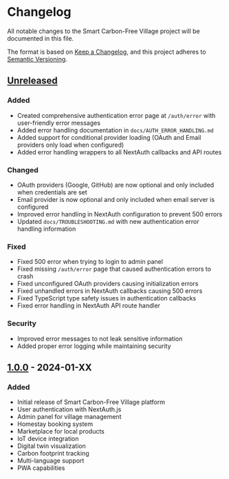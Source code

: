 # Changelog

All notable changes to the Smart Carbon-Free Village project will be documented in this file.

The format is based on [Keep a Changelog](https://keepachangelog.com/en/1.0.0/),
and this project adheres to [Semantic Versioning](https://semver.org/spec/v2.0.0.html).

## [Unreleased]

### Added
- Created comprehensive authentication error page at `/auth/error` with user-friendly error messages
- Added error handling documentation in `docs/AUTH_ERROR_HANDLING.md`
- Added support for conditional provider loading (OAuth and Email providers only load when configured)
- Added error handling wrappers to all NextAuth callbacks and API routes

### Changed
- OAuth providers (Google, GitHub) are now optional and only included when credentials are set
- Email provider is now optional and only included when email server is configured
- Improved error handling in NextAuth configuration to prevent 500 errors
- Updated `docs/TROUBLESHOOTING.md` with new authentication error handling information

### Fixed
- Fixed 500 error when trying to login to admin panel
- Fixed missing `/auth/error` page that caused authentication errors to crash
- Fixed unconfigured OAuth providers causing initialization errors
- Fixed unhandled errors in NextAuth callbacks causing 500 errors
- Fixed TypeScript type safety issues in authentication callbacks
- Fixed error handling in NextAuth API route handler

### Security
- Improved error messages to not leak sensitive information
- Added proper error logging while maintaining security

## [1.0.0] - 2024-01-XX

### Added
- Initial release of Smart Carbon-Free Village platform
- User authentication with NextAuth.js
- Admin panel for village management
- Homestay booking system
- Marketplace for local products
- IoT device integration
- Digital twin visualization
- Carbon footprint tracking
- Multi-language support
- PWA capabilities

[Unreleased]: https://github.com/damdayvillage-a11y/Village/compare/v1.0.0...HEAD
[1.0.0]: https://github.com/damdayvillage-a11y/Village/releases/tag/v1.0.0

